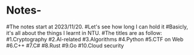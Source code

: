 # Notes-
#The notes start at 2023/11/20. 
#Let's see how long I can hold it
#Basicly, it's all about the things I learnt in NTU.
#The titles are as follow:
#1.Cryptography
#2.AI-related
#3.Algorithms
#4.Python
#5.CTF on Web
#6.C++
#7.C#
#8.Rust
#9.Go
#10.Cloud security
